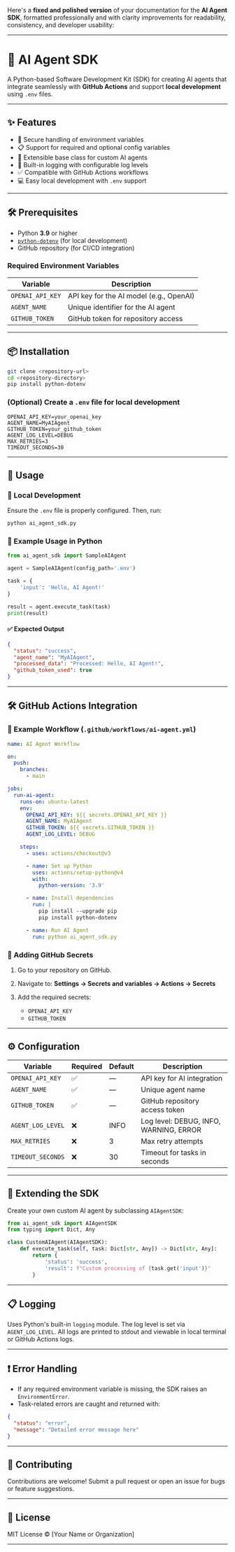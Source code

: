 Here's a **fixed and polished version** of your documentation for the **AI Agent SDK**, formatted professionally and with clarity improvements for readability, consistency, and developer usability:

---

# 🧠 AI Agent SDK

A Python-based Software Development Kit (SDK) for creating AI agents that integrate seamlessly with **GitHub Actions** and support **local development** using `.env` files.

---

## ✨ Features

* 🔐 Secure handling of environment variables
* 📋 Support for required and optional config variables
* 🧱 Extensible base class for custom AI agents
* 🧾 Built-in logging with configurable log levels
* ✅ Compatible with GitHub Actions workflows
* 💻 Easy local development with `.env` support

---

## 🛠️ Prerequisites

* Python **3.9** or higher
* [`python-dotenv`](https://pypi.org/project/python-dotenv/) (for local development)
* GitHub repository (for CI/CD integration)

### Required Environment Variables

| Variable         | Description                             |
| ---------------- | --------------------------------------- |
| `OPENAI_API_KEY` | API key for the AI model (e.g., OpenAI) |
| `AGENT_NAME`     | Unique identifier for the AI agent      |
| `GITHUB_TOKEN`   | GitHub token for repository access      |

---

## 📦 Installation

```bash
git clone <repository-url>
cd <repository-directory>
pip install python-dotenv
```

### (Optional) Create a `.env` file for local development

```env
OPENAI_API_KEY=your_openai_key
AGENT_NAME=MyAIAgent
GITHUB_TOKEN=your_github_token
AGENT_LOG_LEVEL=DEBUG
MAX_RETRIES=3
TIMEOUT_SECONDS=30
```

---

## 🚀 Usage

### 🔧 Local Development

Ensure the `.env` file is properly configured. Then, run:

```bash
python ai_agent_sdk.py
```

### 🧪 Example Usage in Python

```python
from ai_agent_sdk import SampleAIAgent

agent = SampleAIAgent(config_path='.env')

task = {
    'input': 'Hello, AI Agent!'
}

result = agent.execute_task(task)
print(result)
```

#### ✅ Expected Output

```json
{
  "status": "success",
  "agent_name": "MyAIAgent",
  "processed_data": "Processed: Hello, AI Agent!",
  "github_token_used": true
}
```

---

## 🛠 GitHub Actions Integration

### 🧬 Example Workflow (`.github/workflows/ai-agent.yml`)

```yaml
name: AI Agent Workflow

on:
  push:
    branches:
      - main

jobs:
  run-ai-agent:
    runs-on: ubuntu-latest
    env:
      OPENAI_API_KEY: ${{ secrets.OPENAI_API_KEY }}
      AGENT_NAME: MyAIAgent
      GITHUB_TOKEN: ${{ secrets.GITHUB_TOKEN }}
      AGENT_LOG_LEVEL: DEBUG

    steps:
      - uses: actions/checkout@v3

      - name: Set up Python
        uses: actions/setup-python@v4
        with:
          python-version: '3.9'

      - name: Install dependencies
        run: |
          pip install --upgrade pip
          pip install python-dotenv

      - name: Run AI Agent
        run: python ai_agent_sdk.py
```

### 🔐 Adding GitHub Secrets

1. Go to your repository on GitHub.
2. Navigate to: **Settings → Secrets and variables → Actions → Secrets**
3. Add the required secrets:

   * `OPENAI_API_KEY`
   * `GITHUB_TOKEN`

---

## ⚙️ Configuration

| Variable          | Required | Default | Description                            |
| ----------------- | -------- | ------- | -------------------------------------- |
| `OPENAI_API_KEY`  | ✅        | —       | API key for AI integration             |
| `AGENT_NAME`      | ✅        | —       | Unique agent name                      |
| `GITHUB_TOKEN`    | ✅        | —       | GitHub repository access token         |
| `AGENT_LOG_LEVEL` | ❌        | INFO    | Log level: DEBUG, INFO, WARNING, ERROR |
| `MAX_RETRIES`     | ❌        | 3       | Max retry attempts                     |
| `TIMEOUT_SECONDS` | ❌        | 30      | Timeout for tasks in seconds           |

---

## 🧩 Extending the SDK

Create your own custom AI agent by subclassing `AIAgentSDK`:

```python
from ai_agent_sdk import AIAgentSDK
from typing import Dict, Any

class CustomAIAgent(AIAgentSDK):
    def execute_task(self, task: Dict[str, Any]) -> Dict[str, Any]:
        return {
            'status': 'success',
            'result': f"Custom processing of {task.get('input')}"
        }
```

---

## 📋 Logging

Uses Python's built-in `logging` module. The log level is set via `AGENT_LOG_LEVEL`. All logs are printed to stdout and viewable in local terminal or GitHub Actions logs.

---

## ❗ Error Handling

* If any required environment variable is missing, the SDK raises an `EnvironmentError`.
* Task-related errors are caught and returned with:

```json
{
  "status": "error",
  "message": "Detailed error message here"
}
```

---

## 🤝 Contributing

Contributions are welcome!
Submit a pull request or open an issue for bugs or feature suggestions.

---

## 📄 License

MIT License © \[Your Name or Organization]

---
